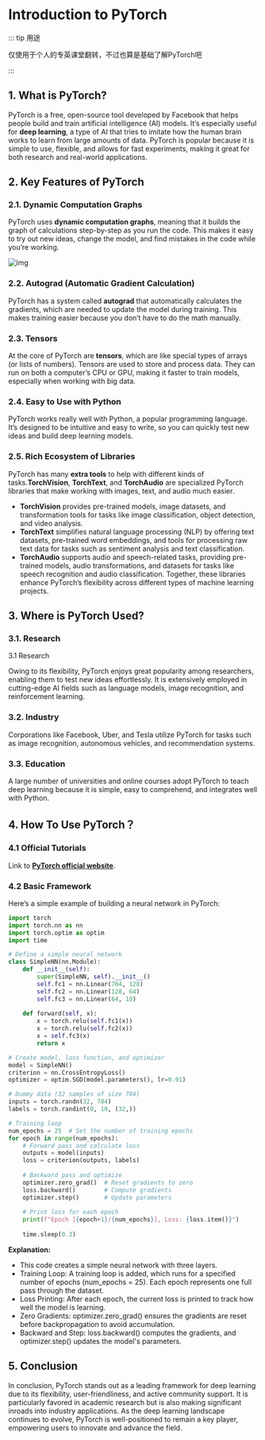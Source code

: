 # Introduction to PyTorch

::: tip 用途

仅使用于个人的专英课堂翻转，不过也算是基础了解PyTorch吧

:::

## 1. What is PyTorch?

PyTorch is a free, open-source tool developed by Facebook that helps people build and train artificial intelligence (AI) models. It’s especially useful for **deep learning**, a type of AI that tries to imitate how the human brain works to learn from large amounts of data. PyTorch is popular because it is simple to use, flexible, and allows for fast experiments, making it great for both research and real-world applications.

## 2. Key Features of PyTorch

### 2.1. **Dynamic Computation Graphs**

PyTorch uses **dynamic computation graphs**, meaning that it builds the graph of calculations step-by-step as you run the code. This makes it easy to try out new ideas, change the model, and find mistakes in the code while you’re working.

![img](https://coderethan-1327000741.cos.ap-chengdu.myqcloud.com/blog-pics/torch%E5%8A%A8%E6%80%81%E5%9B%BE.gif)

### 2.2. **Autograd (Automatic Gradient Calculation)**

PyTorch has a system called **autograd** that automatically calculates the gradients, which are needed to update the model during training. This makes training easier because you don’t have to do the math manually.

### 2.3. **Tensors**

At the core of PyTorch are **tensors**, which are like special types of arrays (or lists of numbers). Tensors are used to store and process data. They can run on both a computer’s CPU or GPU, making it faster to train models, especially when working with big data.

### 2.4. **Easy to Use with Python**

PyTorch works really well with Python, a popular programming language. It’s designed to be intuitive and easy to write, so you can quickly test new ideas and build deep learning models.

### 2.5. **Rich Ecosystem of Libraries**

PyTorch has many **extra tools** to help with different kinds of tasks.**TorchVision**, **TorchText**, and **TorchAudio** are specialized PyTorch libraries that make working with images, text, and audio much easier. 

- **TorchVision** provides pre-trained models, image datasets, and transformation tools for tasks like image classification, object detection, and video analysis. 
- **TorchText** simplifies natural language processing (NLP) by offering text datasets, pre-trained word embeddings, and tools for processing raw text data for tasks such as sentiment analysis and text classification.
-  **TorchAudio** supports audio and speech-related tasks, providing pre-trained models, audio transformations, and datasets for tasks like speech recognition and audio classification. Together, these libraries enhance PyTorch’s flexibility across different types of machine learning projects.

## 3. Where is PyTorch Used?

### 3.1. **Research**

3.1 Research

Owing to its flexibility, PyTorch enjoys great popularity among researchers, enabling them to test new ideas effortlessly. It is extensively employed in cutting-edge AI fields such as language models, image recognition, and reinforcement learning.

### 3.2. **Industry**

Corporations like Facebook, Uber, and Tesla utilize PyTorch for tasks such as image recognition, autonomous vehicles, and recommendation systems.

### 3.3. **Education**

A large number of universities and online courses adopt PyTorch to teach deep learning because it is simple, easy to comprehend, and integrates well with Python.


## 4. How To Use PyTorch？

### 4.1 Official Tutorials

Link to [**PyTorch official website**](https://pytorch.org/).

### 4.2 Basic Framework

Here’s a simple example of building a neural network in PyTorch:

```python
import torch
import torch.nn as nn
import torch.optim as optim
import time 

# Define a simple neural network
class SimpleNN(nn.Module):
    def __init__(self):
        super(SimpleNN, self).__init__()
        self.fc1 = nn.Linear(784, 128)
        self.fc2 = nn.Linear(128, 64)
        self.fc3 = nn.Linear(64, 10)
        
    def forward(self, x):
        x = torch.relu(self.fc1(x))
        x = torch.relu(self.fc2(x))
        x = self.fc3(x)
        return x

# Create model, loss function, and optimizer
model = SimpleNN()
criterion = nn.CrossEntropyLoss()
optimizer = optim.SGD(model.parameters(), lr=0.01)

# Dummy data (32 samples of size 784)
inputs = torch.randn(32, 784)
labels = torch.randint(0, 10, (32,))

# Training loop
num_epochs = 25  # Set the number of training epochs
for epoch in range(num_epochs):
    # Forward pass and calculate loss
    outputs = model(inputs)
    loss = criterion(outputs, labels)
    
    # Backward pass and optimize
    optimizer.zero_grad()  # Reset gradients to zero
    loss.backward()        # Compute gradients
    optimizer.step()       # Update parameters
    
    # Print loss for each epoch
    print(f"Epoch [{epoch+1}/{num_epochs}], Loss: {loss.item()}")
    
    time.sleep(0.3)
```

 **Explanation:**

- This code creates a simple neural network with three layers.
- Training Loop: A training loop is added, which runs for a specified number of epochs (num_epochs = 25). Each epoch represents one full pass through the dataset.
- Loss Printing: After each epoch, the current loss is printed to track how well the model is learning.
- Zero Gradients: optimizer.zero_grad() ensures the gradients are reset before backpropagation to avoid accumulation.
- Backward and Step: loss.backward() computes the gradients, and optimizer.step() updates the model's parameters.
## 5. Conclusion

In conclusion, PyTorch stands out as a leading framework for deep learning due to its flexibility, user-friendliness, and active community support. It is particularly favored in academic research but is also making significant inroads into industry applications. As the deep learning landscape continues to evolve, PyTorch is well-positioned to remain a key player, empowering users to innovate and advance the field.
